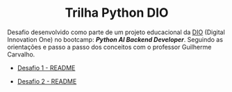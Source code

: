 # <div align="center"> Trilha Python DIO </div>

Desafio desenvolvido como parte de um projeto educacional da [DIO](https://www.dio.me/sign-up?ref=13JYL0Y2AV) (Digital Innovation One) no bootcamp: **_Python AI Backend Developer_**. Seguindo as orientações e passo a passo dos conceitos com o professor Guilherme Carvalho.
<br>
- [Desafio 1 - README](https://github.com/skyzinha-chan/Python-AI-Backend-Developer-Desafios/blob/main/README_Desafio-1.md)

- [Desafio 2 - README](https://github.com/skyzinha-chan/Python-AI-Backend-Developer-Desafios/blob/main/Desafio_2/README_Desafio-2.md)

